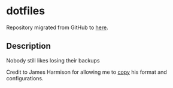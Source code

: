 # dotfiles
Repository migrated from GitHub to [here](https://git.jharmison.com/trevor/dotfiles).

## Description
Nobody still likes losing their backups

Credit to James Harmison for allowing me to [copy](https://git.jharmison.com/jharmison/dotfiles) his format and configurations.
